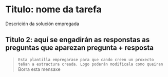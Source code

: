 # Titulo: nome da tarefa

Descrición da solución empregada

## Titulo 2: aquí se engadirán as responstas as preguntas que aparezan pregunta + resposta

> <code>Esta plantilla empregarase para que cando creen un proxecto teñan a estructura creada. Logo poderán modificala como queiran</code> Borra esta mensaxe
